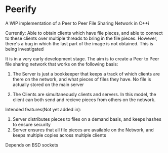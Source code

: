 # Peerify
A WIP implementation of a Peer to Peer File Sharing Network in C++i

Currently: Able to obtain clients which have file pieces, and able to connect to these clients over multiple threads to bring in the file pieces. However, there's a bug in which the last part of the image is not obtained. This is being investigated

It is in a very early development stage. The aim is to create a Peer to Peer file sharing network that works on the following basis:

1. The Server is just a bookkeeper that keeps a track of which clients are there on the network, and what pieces of files they have. No file is actually stored on the main server

2. The Clients are simultaneously clients and servers. In this model, the client can both send and recieve pieces from others on the network.


Intended features(Not yet added in):

1. Server distributes pieces to files on a demand basis, and keeps hashes to ensure security
2. Server ensures that all file pieces are available on the Network, and keeps multiple copies across multiple clients


Depends on BSD sockets
